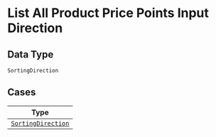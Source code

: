 
# List All Product Price Points Input Direction

## Data Type

`SortingDirection`

## Cases

| Type |
|  --- |
| [`SortingDirection`](../../../doc/models/sorting-direction.md) |

